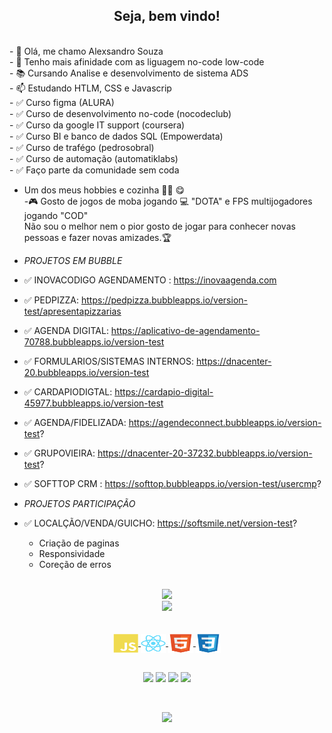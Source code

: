 <div align="center">
<h2> Seja, bem vindo!</h2>
</div>
</br>
- 👋 Olá, me chamo Alexsandro Souza</br>
- 👀 Tenho mais afinidade com as liguagem no-code low-code</br>
- 📚 Cursando Analise e desenvolvimento de sistema ADS</br>
- 📫 Estudando HTLM, CSS e Javascrip</br>
- ✅ Curso figma (ALURA) </br>
- ✅ Curso de desenvolvimento no-code (nocodeclub) </br>
- ✅ Curso da google IT support (coursera) </br>
- ✅ Curso BI e banco de dados SQL (Empowerdata) </br>
- ✅ Curso de trafégo (pedrosobral) </br>
- ✅ Curso de automação (automatiklabs) </br>
- ✅ Faço parte da comunidade sem coda</br>

- Um dos meus hobbies e cozinha 👨‍🍳 😋 </br>
-🎮 Gosto de jogos de moba jogando 💻 "DOTA" e FPS multijogadores jogando "COD"</br>
Não sou o melhor nem o pior gosto de jogar para conhecer novas pessoas e fazer novas amizades.🏆 </br>

- *PROJETOS EM BUBBLE*</br>
- ✅ INOVACODIGO AGENDAMENTO : https://inovaagenda.com </br>
- ✅ PEDPIZZA: https://pedpizza.bubbleapps.io/version-test/apresentapizzarias </br>
- ✅ AGENDA DIGITAL: https://aplicativo-de-agendamento-70788.bubbleapps.io/version-test </br>
- ✅ FORMULARIOS/SISTEMAS INTERNOS: https://dnacenter-20.bubbleapps.io/version-test </br>
- ✅ CARDAPIODIGTAL: https://cardapio-digital-45977.bubbleapps.io/version-test </br>
- ✅ AGENDA/FIDELIZADA: https://agendeconnect.bubbleapps.io/version-test? </br>
- ✅ GRUPOVIEIRA: https://dnacenter-20-37232.bubbleapps.io/version-test? </br>
- ✅ SOFTTOP CRM : https://softtop.bubbleapps.io/version-test/usercmp? </br>


- *PROJETOS PARTICIPAÇÃO*</br>
- ✅ LOCALÇÃO/VENDA/GUICHO: https://softsmile.net/version-test? </br>
  * Criação de paginas
  * Responsividade
  * Coreção de erros

</br>
<div align="center">
  <div align="center">
  <a href="https://github.com/Alexsandr0s">
    <img height="180em" src="https://github-readme-stats.vercel.app/api?username=Alexsandr0s&show_icons=true&theme=dracula&include_all_commits=true&count_private=true"/>
    </div>

  <div align="center">
    <img height="180em" src="https://github-readme-stats.vercel.app/api/top-langs/?username=Alexsandr0s&layout=compact&langs_count=7&theme=dracula"/>
</div>
</div>
</br>
 <div align="center">
<div style="display: inline_block"><br>
  <img align="center" alt="Formando-Js" height="30" width="40" src="https://raw.githubusercontent.com/devicons/devicon/master/icons/javascript/javascript-plain.svg">
  <img align="center" alt="Formando-React" height="30" width="40" src="https://raw.githubusercontent.com/devicons/devicon/master/icons/react/react-original.svg">
  <img align="center" alt="Formando -HTML" height="30" width="40" src="https://raw.githubusercontent.com/devicons/devicon/master/icons/html5/html5-original.svg">
  <img align="center" alt="Formando-CSS" height="30" width="40" src="https://raw.githubusercontent.com/devicons/devicon/master/icons/css3/css3-original.svg">
</div>
 </div>
</br>


 <div align="center">

  <a href="https://www.instagram.com/alexsandr0f" target="_blank"><img src="https://img.shields.io/badge/-Instagram-%23E4405F?style=for-the-badge&logo=instagram&logoColor=white" target="_blank"></a> 
  <a href = "mailto:alexsandros812@gmail.com"><img src="https://img.shields.io/badge/-Gmail-%23333?style=for-the-badge&logo=gmail&logoColor=white" target="_blank"></a>
  <a href="https://www.linkedin.com/in/alexsandro-souza-7552b21ab" target="_blank"><img src="https://img.shields.io/badge/-LinkedIn-%230077B5?style=for-the-badge&logo=linkedin&logoColor=white" target="_blank"></a> 
   <a href="https://discord.gg/Alexsandr0" target="_blank"><img src="https://img.shields.io/badge/Discord-7289DA?style=for-the-badge&logo=discord&logoColor=white" target="_blank"></a>
</div>
</br>
<p align="center">   <img alingn="center" src="https://profile-counter.glitch.me/Alexsandr0s/count.svg" /></p>







